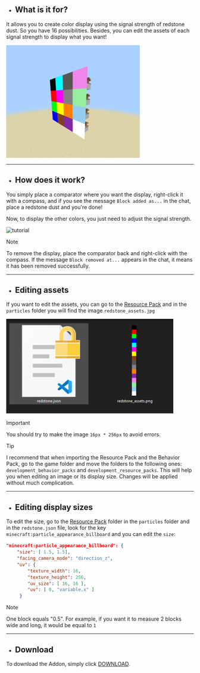 - ## What is it for?
It allows you to create color display using the signal strength of redstone dust. So you have 16 possibilities. Besides, you can edit the assets of each signal strength to display what you want!

![displays](assets/image.jpg)

---

- ## How does it work?
You simply place a comparator where you want the display, right-click it with a compass, and if you see the message `Block added as...` in the chat, place a redstone dust and you're done!

Now, to display the other colors, you just need to adjust the signal strength.

![tutorial](assets/tutorial.gif)


> [!NOTE]
> To remove the display, place the comparator back and right-click with the compass. If the message `Block removed at...` appears in the chat, it means it has been removed successfully.

---

- ## Editing assets
If you want to edit the assets, you can go to the [Resource Pack](https://github.com/TheSilver1023/Color-Display/tree/main/Color%20Display/Resource%20Pack) and in the `particles` folder you will find the image `redstone_assets.jpg`

![tutorial](assets/image2.jpg)

> [!IMPORTANT]
> You should try to make the image `16px * 256px` to avoid errors.

> [!TIP]
> I recommend that when importing the Resource Pack and the Behavior Pack, go to the game folder and move the folders to the following ones: `development_behavior_packs` and `development_resource_packs`.
> This will help you when editing an image or its display size. Changes will be applied without much complication.
---

- ## Editing display sizes
To edit the size, go to the [Resource Pack](https://github.com/TheSilver1023/Color-Display/tree/main/Color%20Display/Resource%20Pack) folder in the `particles` folder and in the `redstone.json` file, look for the key `minecraft:particle_appearance_billboard` and you can edit the `size`:
```json
"minecraft:particle_appearance_billboard": {
    "size": [ 1.5, 1.5],   
    "facing_camera_mode": "direction_z",
    "uv": {
        "texture_width": 16,
        "texture_height": 256,
        "uv_size": [ 16, 16 ],
        "uv": [ 0, "variable.x" ]
     }
```

> [!NOTE]
> One block equals "0.5". For example, if you want it to measure 2 blocks wide and long, it would be equal to `1`
---

- ## Download
To download the Addon, simply click [DOWNLOAD](https://github.com/TheSilver1023/Color-Display-MCBE/releases/download/v1.0/Color.Display.mcaddon).
